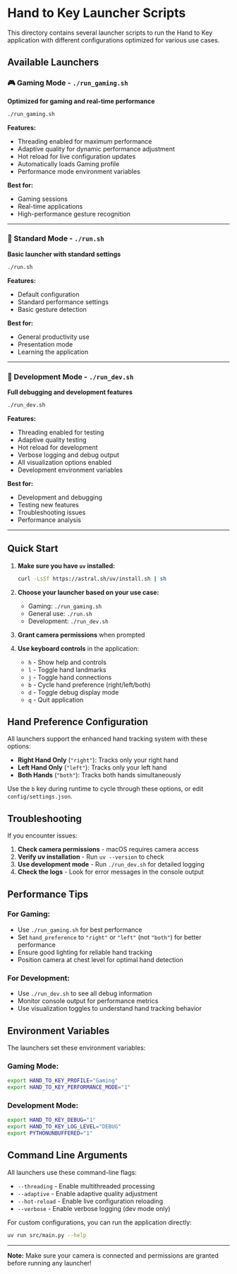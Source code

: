 # Hand to Key Launcher Scripts

This directory contains several launcher scripts to run the Hand to Key application with different configurations optimized for various use cases.

## Available Launchers

### 🎮 Gaming Mode - `./run_gaming.sh`
**Optimized for gaming and real-time performance**

```bash
./run_gaming.sh
```

**Features:**
- Threading enabled for maximum performance
- Adaptive quality for dynamic performance adjustment
- Hot reload for live configuration updates
- Automatically loads Gaming profile
- Performance mode environment variables

**Best for:**
- Gaming sessions
- Real-time applications
- High-performance gesture recognition

---

### 📱 Standard Mode - `./run.sh`
**Basic launcher with standard settings**

```bash
./run.sh
```

**Features:**
- Default configuration
- Standard performance settings
- Basic gesture detection

**Best for:**
- General productivity use
- Presentation mode
- Learning the application

---

### 🔧 Development Mode - `./run_dev.sh`
**Full debugging and development features**

```bash
./run_dev.sh
```

**Features:**
- Threading enabled for testing
- Adaptive quality testing
- Hot reload for development
- Verbose logging and debug output
- All visualization options enabled
- Development environment variables

**Best for:**
- Development and debugging
- Testing new features
- Troubleshooting issues
- Performance analysis

---

## Quick Start

1. **Make sure you have `uv` installed:**
   ```bash
   curl -LsSf https://astral.sh/uv/install.sh | sh
   ```

2. **Choose your launcher based on your use case:**
   - Gaming: `./run_gaming.sh`
   - General use: `./run.sh` 
   - Development: `./run_dev.sh`

3. **Grant camera permissions** when prompted

4. **Use keyboard controls** in the application:
   - `h` - Show help and controls
   - `l` - Toggle hand landmarks
   - `j` - Toggle hand connections
   - `b` - Cycle hand preference (right/left/both)
   - `d` - Toggle debug display mode
   - `q` - Quit application

## Hand Preference Configuration

All launchers support the enhanced hand tracking system with these options:

- **Right Hand Only** (`"right"`): Tracks only your right hand
- **Left Hand Only** (`"left"`): Tracks only your left hand  
- **Both Hands** (`"both"`): Tracks both hands simultaneously

Use the `b` key during runtime to cycle through these options, or edit `config/settings.json`.

## Troubleshooting

If you encounter issues:

1. **Check camera permissions** - macOS requires camera access
2. **Verify uv installation** - Run `uv --version` to check
3. **Use development mode** - Run `./run_dev.sh` for detailed logging
4. **Check the logs** - Look for error messages in the console output

## Performance Tips

### For Gaming:
- Use `./run_gaming.sh` for best performance
- Set `hand_preference` to `"right"` or `"left"` (not `"both"`) for better performance
- Ensure good lighting for reliable hand tracking
- Position camera at chest level for optimal hand detection

### For Development:
- Use `./run_dev.sh` to see all debug information
- Monitor console output for performance metrics
- Use visualization toggles to understand hand tracking behavior

## Environment Variables

The launchers set these environment variables:

### Gaming Mode:
```bash
export HAND_TO_KEY_PROFILE="Gaming"
export HAND_TO_KEY_PERFORMANCE_MODE="1"
```

### Development Mode:
```bash
export HAND_TO_KEY_DEBUG="1"
export HAND_TO_KEY_LOG_LEVEL="DEBUG"
export PYTHONUNBUFFERED="1"
```

## Command Line Arguments

All launchers use these command-line flags:

- `--threading` - Enable multithreaded processing
- `--adaptive` - Enable adaptive quality adjustment
- `--hot-reload` - Enable live configuration reloading
- `--verbose` - Enable verbose logging (dev mode only)

For custom configurations, you can run the application directly:
```bash
uv run src/main.py --help
```

---

**Note:** Make sure your camera is connected and permissions are granted before running any launcher!
